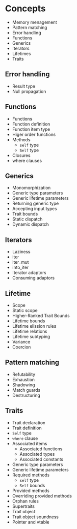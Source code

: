 # Concepts

* Memory menagement
* Pattern matching
* Error handling
* Functions
* Generics
* Iterators
* Lifetimes
* Traits



## Error handling
- Result type
- Null propagation


## Functions
- Functions
- Function definition
- Function item type
- Higer order functions
- Methods
  - `self` type
  - `Self` type
- Closures
- where clauses


## Generics
- Monomorphization
- Generic type parameters
- Generic lifetime parameters
- Returning generic type
- Accepting input types
- Trait bounds
- Static dispatch
- Dynamic dispatch


## Iterators
- Laziness
- iter
- iter_mut
- into_iter
- Iterator adaptors
- Consuming adaptors


## Lifetime
- Scope
- Static scope
- Higher-Ranked Trait Bounds
- Lifetime bounds
- Lifetime elission rules
- Lifetime relations
- Lifetime subtyping
- Variance
- Coercion
    
  
## Pattern matching
- Refutability
- Exhaustion
- Shadowing
- Match guards
- Destructuring


## Traits
- Trait declaration
- Trait definition
- `Self` type
- `where` clause
- Associated items
  - Associated functions
  - Associated types
  - Associated constants
- Generic type parameters
- Generic lifetime parameters
- Required methods
  - `self` type
  - `Self` bounds
- Provided methods
- Overriding provided methods
- Orphan rules
- Supertraits
- Trait object
- Trait object soundness
- Pointer and vtable

